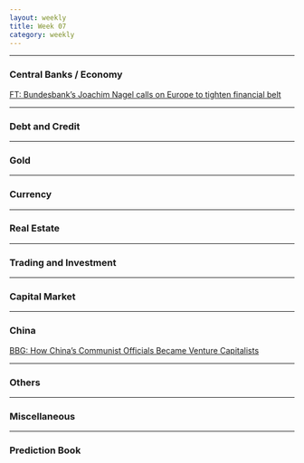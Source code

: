 ```yaml
---
layout: weekly
title: Week 07
category: weekly
---
```


---
### Central Banks / Economy

[FT: Bundesbank’s Joachim Nagel calls on Europe to tighten financial belt](
https://www.ft.com/content/141d166e-9f26-4932-a7eb-0d687a3a145c)

---
### Debt and Credit

---
### Gold

---
### Currency

---
### Real Estate

---
### Trading and Investment

---
### Capital Market

---
### China

[BBG: How China’s Communist Officials Became Venture Capitalists](
https://www.bloomberg.com/news/features/2022-02-06/where-is-china-investing-communist-leaders-are-becoming-venture-capitalists)



---
### Others

---
### Miscellaneous

---
### Prediction Book
